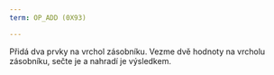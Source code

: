 ```yaml
---
term: OP_ADD (0X93)

---
```

Přidá dva prvky na vrchol zásobníku. Vezme dvě hodnoty na vrcholu zásobníku, sečte je a nahradí je výsledkem.